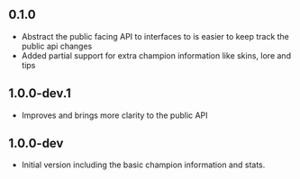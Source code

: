 ## 0.1.0
- Abstract the public facing API to interfaces to is easier to keep track the public api changes
- Added partial support for extra champion information like skins, lore and tips 
## 1.0.0-dev.1
- Improves and brings more clarity to the public API
## 1.0.0-dev
- Initial version including the basic champion information and stats.
